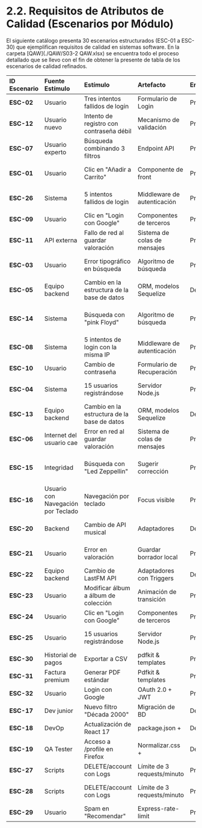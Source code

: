# 2.2. Requisitos de Atributos de Calidad (Escenarios por Módulo)

El siguiente catálogo presenta 30 escenarios estructurados (ESC-01 a ESC-30) que ejemplifican requisitos de calidad en sistemas software.  En la carpeta [QAW](./QAW/S03-2 QAW.xlsx) se encuentra todo el proceso detallado que se llevo con el fin de obtener la presente de tabla de los escenarios de calidad refinados.

| ID Escenario | Fuente Estímulo | Estímulo | Artefacto | Entorno | Respuesta | Medida de Respuesta | Comentario |
| :--- | :--- | :--- | :--- | :--- | :--- | :--- | :--- |
| **ESC-02** | Usuario | Tres intentos fallidos de login | Formulario de Login | Producción | Mensaje rojo bajo el campo | 95% de usuarios | |
| **ESC-12** | Usuario nuevo | Intento de registro con contraseña débil | Mecanismo de validación | Producción | Notificación: "Contraseña insegura" | 95% de usuarios | |
| **ESC-07** | Usuario experto | Búsqueda combinando 3 filtros | Endpoint API | Producción | Resultados paginados en menos de 3s | 99% de precisión | |
| **ESC-01** | Usuario | Clic en "Añadir a Carrito" | Componente de front | Producción | Cambio de texto en el botón | Feedback visible en menos de 1s | |
| **ESC-26** | Sistema | 5 intentos fallidos de login | Middleware de autenticación | Producción | Bloqueo temporal (10 min) | 100% de intentos | |
| **ESC-09** | Usuario | Clic en "Login con Google" | Componentes de terceros | Producción | Token JWT generado en 1s | 100% de logins | |
| **ESC-11** | API externa | Fallo de red al guardar valoración | Sistema de colas de mensajes | Producción | Reintentos automáticos de guardado | Notificación: "Sincronizado" | |
| **ESC-03** | Usuario | Error tipográfico en búsqueda | Algoritmo de búsqueda | Producción | Sugerencia: "¿Quisiste decir: ...?" | 90% de correcciones | |
| **ESC-05** | Equipo backend | Cambio en la estructura de la base de datos | ORM, modelos Sequelize | Desarrollo | Actualización sin afectar la aplicación | 0 errores en pruebas de integración | |
| **ESC-14** | Sistema | Búsqueda con "pink Floyd" | Algoritmo de búsqueda | Producción | Sugerencia: "¿Quisiste decir: 'Pink Floyd'?" | 90% de correcciones | |
| **ESC-08** | Sistema | 5 intentos de login con la misma IP | Middleware de autenticación | Producción | Bloqueo temporal (10 min) | 100% de intentos | |
| **ESC-10** | Usuario | Cambio de contraseña | Formulario de Recuperación | Producción | Mensaje de confirmación | 97% de usuarios | |
| **ESC-04** | Sistema | 15 usuarios registrándose | Servidor Node.js | Producción | Tiempo de respuesta menor a 5s | 95% de registros bajo carga | |
| **ESC-13** | Equipo backend | Cambio en la estructura de la base de datos | ORM, modelos Sequelize | Desarrollo | Actualización sin afectar la aplicación | 0 errores en pruebas de integración | |
| **ESC-06** | Internet del usuario cae | Error en red al guardar valoración | Sistema de colas de mensajes | Producción | Reintentos automáticos de guardado | Notificación: "Sincronizado" | |
| **ESC-15** | Integridad | Búsqueda con "Led Zeppellin" | Sugerir corrección | Producción | Sugerencia: "¿Quisiste decir: 'Led Zeppelin'?" | 90% de correcciones | |
| **ESC-16** | Usuario con Navegación por Teclado | Navegación por teclado | Focus visible | Producción | Focus visible en todos los elementos interactivos | 100% de WCAG 2.1 AA | |
| **ESC-20** | Backend | Cambio de API musical | Adaptadores | Desarrollo | Actualización sin afectar el frontend | 0 errores en pruebas unitarias | |
| **ESC-21** | Usuario | Error en valoración | Guardar borrador local | Producción | Notificación: "Borrador guardado" | 100% de borrado | |
| **ESC-22** | Equipo backend | Cambio de LastFM API | Adaptadores con Triggers | Desarrollo | Implementación en 4h | 100% de endpoints | |
| **ESC-23** | Usuario | Modificar álbum a álbum de colección | Animación de transición | Producción | Transición suave entre estados | 100% de ramas | |
| **ESC-24** | Usuario | Clic en "Login con Google" | Componentes de terceros | Producción | Token JWT generado en 1s | 100% de logins | |
| **ESC-25** | Usuario | 15 usuarios registrándose | Servidor Node.js | Producción | Tiempo de respuesta menor a 5s | 95% de registros bajo carga | |
| **ESC-30** | Historial de pagos | Exportar a CSV | pdfkit & templates | Producción | PDF/A-1b con todos los datos | 100% de documentos | |
| **ESC-31** | Factura premium | Generar PDF estándar | Pdfkit & templates | Producción | PDF/A-1b con todos los datos | 100% de documentos | |
| **ESC-32** | Usuario | Login con Google | OAuth 2.0 + JWT | Producción | Librería Passport.js | | |
| **ESC-17** | Dev junior | Nuevo filtro "Década 2000" | Migración de BD | Desarrollo | Deploy sin downtime | 100% de disponibilidad | |
| **ESC-18** | DevOp | Actualización de React 17 | package.json + | Desarrollo | Build exitoso | 0 warnings en eslint- | |
| **ESC-19** | QA Tester | Acceso a /profile en Firefox | Normalizar.css + | Desarrollo | Estilos idénticos a Chrome | 100% de match en Chrome | |
| **ESC-27** | Scripts | DELETE/account con Logs | Límite de 3 requests/minuto | Producción | 429 Too Many Requests | 100% de limitación | |
| **ESC-28** | Scripts | DELETE/account con Logs | Límite de 3 requests/minuto | Producción | Registro con: [timestamp, IP, request_type] | 100% de datos | |
| **ESC-29** | Usuario | Spam en "Recomendar" | Express-rate-limit | Producción | Límite de 3 requests/minuto | 100% de limitación | |